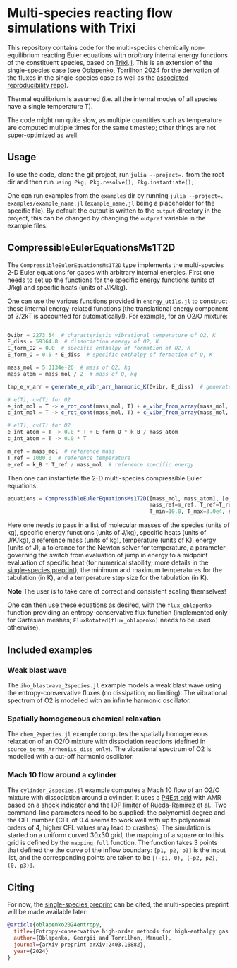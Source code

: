 # Multi-species reacting flow simulations with Trixi
This repository contains code for the multi-species chemically non-equilibrium reacting Euler equations with *arbitrary* internal energy functions
of the constituent species, based on [Trixi.jl](https://github.com/trixi-framework/Trixi.jl). This is an extension of the
single-species case (see [Oblapenko, Torrilhon 2024](https://arxiv.org/abs/2403.16882) for the derivation of the fluxes in the single-species case
as well as the [associated reproducibility repo](https://github.com/knstmrd/paper-ec_trixi_inte)).

Thermal equilibrium is assumed (i.e. all the internal modes of all species have a single temperature T).

The code might run quite slow, as multiple quantities such as temperature are computed multiple times for the same timestep; other things are not super-optimized as well.

## Usage
To use the code, clone the git project, run `julia --project=.` from the root dir and then run `using Pkg; Pkg.resolve(); Pkg.instantiate();`.

One can run examples from the `examples` dir by running `julia --project=. examples/example_name.jl` (`example_name.jl` being a placeholder for the specific file).
By default the output is written to the `output` directory in the project, this can be changed by changing the `outpref` variable in the example files.

## CompressibleEulerEquationsMs1T2D
The `CompressibleEulerEquationsMs1T2D` type implements the multi-species 2-D Euler equations for gases with arbitrary internal energies.
First one needs to set up the functions for the specific energy functions (units of J/kg) and specific heats (units of J/K/kg).

One can use the various functions provided in `energy_utils.jl` to construct these internal energy-related functions (the translational energy component of 3/2kT
is accounted for automatically!).
For example, for an O2/O mixture:
```julia

Θvibr = 2273.54  # characteristic vibrational temperature of O2, K
E_diss = 59364.8  # dissociation energy of O2, K
E_form_O2 = 0.0  # specific enthalpy of formation of O2, K 
E_form_O = 0.5 * E_diss  # specific enthalpy of formation of O, K

mass_mol = 5.3134e-26  # mass of O2, kg
mass_atom = mass_mol / 2  # mass of O, kg

tmp_e_v_arr = generate_e_vibr_arr_harmonic_K(Θvibr, E_diss)  # generate cut-off harmonic oscillator spectrum for O2

# e(T), cv(T) for O2
e_int_mol = T -> e_rot_cont(mass_mol, T) + e_vibr_from_array(mass_mol, T, tmp_e_v_arr) + E_form_O2 * k_B / mass_mol
c_int_mol = T -> c_rot_cont(mass_mol, T) + c_vibr_from_array(mass_mol, T, tmp_e_v_arr)

# e(T), cv(T) for O2
e_int_atom = T -> 0.0 * T + E_form_O * k_B / mass_atom
c_int_atom = T -> 0.0 * T

m_ref = mass_mol  # reference mass
T_ref = 1000.0  # reference temperature
e_ref = k_B * T_ref / mass_mol  # reference specific energy
```

Then one can instantiate the 2-D multi-species compressible Euler equations:
```julia
equations = CompressibleEulerEquationsMs1T2D([mass_mol, mass_atom], [e_int_mol, e_int_atom], [c_int_mol, c_int_atom],
                                             mass_ref=m_ref, T_ref=T_ref, e_ref=e_ref, T_tol=1e-11, min_T_jump_rel=1e-6,
                                             T_min=10.0, T_max=3.0e4, ΔT=1.0)
```
Here one needs to pass in a list of molecular masses of the species (units of kg), specific energy functions (units of J/kg), specific heats (units of J/K/kg),
a reference mass (units of kg), temperature (units of K), energy (units of J), a tolerance for the Newton solver for temperature, a parameter governing the switch
from evaluation of jump in energy to a midpoint evaluation of specific heat (for numerical stability; more details in the [single-species preprint](https://arxiv.org/abs/2403.16882)),
the minimum and maximum temperatures for the tabulation (in K), and a temperature step size for the tabulation (in K).

**Note** The user is to take care of correct and consistent scaling themselves!

One can then use these equations as desired, with the `flux_oblapenko` function providing an entropy-conservative flux function
(implemented only for Cartesian meshes; `FluxRotated(flux_oblapenko)` needs to be used otherwise).

## Included examples

### Weak blast wave
The `iho_blastwave_2species.jl` example models a weak blast wave using the entropy-conservative fluxes (no dissipation, no limiting).
The vibrational spectrum of O2 is modelled with an infinite harmonic oscillator.

### Spatially homogeneous chemical relaxation
The `chem_2species.jl` example computes the spatially homogeneous relaxation of an O2/O mixture with dissociation reactions (defined in `source_terms_Arrhenius_diss_only`).
The vibrational spectrum of O2 is modelled with a cut-off harmonic oscillator.

### Mach 10 flow around a cylinder
The `cylinder_2species.jl` example computes a Mach 10 flow of an O2/O mixture with dissociation around a cylinder.
It uses a [P4Est grid](https://p4est.org/) with AMR based on a [shock indicator](https://doi.org/10.1016/j.jcp.2020.109935) and the [IDP limiter of Rueda-Ramirez et al.](https://doi.org/10.1016/j.compfluid.2022.105627).
Two command-line parameters need to be supplied: the polynomial degree and the CFL number (CFL of 0.4 seems to work well with up to polynomial orders of 4, higher CFL values may lead to crashes).
The simulation is started on a uniform curved 30x30 grid, the mapping of a square onto this grid is defined by the `mapping_full` function.
The function takes 3 points that defined the the curve of the inflow boundary: `[p1, p2, p3]` is the input list, and the corresponding
points are taken to be `[(-p1, 0), (-p2, p2), (0, p3)]`.

## Citing
For now, the [single-species preprint](https://arxiv.org/abs/2403.16882) can be cited, the multi-species preprint will be made available later:

```bibtex
@article{oblapenko2024entropy,
  title={Entropy-conservative high-order methods for high-enthalpy gas flows},
  author={Oblapenko, Georgii and Torrilhon, Manuel},
  journal={arXiv preprint arXiv:2403.16882},
  year={2024}
}
```